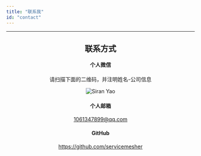 ```yaml
---
title: "联系我"
id: "contact"
---
```


<center>

---

## 联系方式

#### 个人微信

请扫描下面的二维码，并注明姓名-公司信息

![Siran Yao](/img/siran.png)




#### 个人邮箱


1061347899@qq.com



#### GitHub

<https://github.com/servicemesher>



</center>